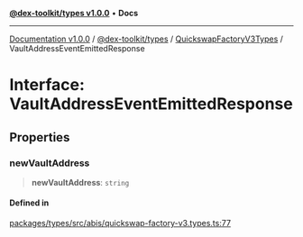 [**@dex-toolkit/types v1.0.0**](../../../README.md) • **Docs**

***

[Documentation v1.0.0](../../../../../packages.md) / [@dex-toolkit/types](../../../README.md) / [QuickswapFactoryV3Types](../README.md) / VaultAddressEventEmittedResponse

# Interface: VaultAddressEventEmittedResponse

## Properties

### newVaultAddress

> **newVaultAddress**: `string`

#### Defined in

[packages/types/src/abis/quickswap-factory-v3.types.ts:77](https://github.com/niZmosis/dex-toolkit/blob/3d8b41b44787b30fbea5de3ab4737662ffb61bc8/packages/types/src/abis/quickswap-factory-v3.types.ts#L77)
